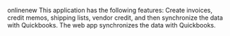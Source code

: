 onlinenew
This application has the following features: Create invoices, credit memos, shipping lists, vendor credit, and then synchronize the data with Quickbooks. The web app synchronizes the data with Quickbooks.